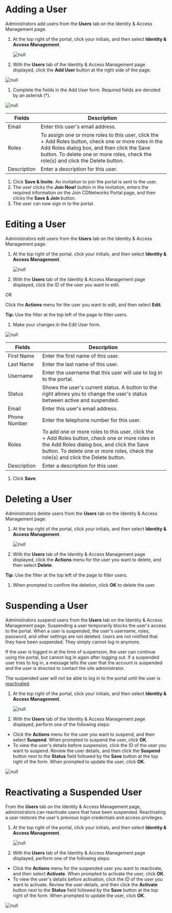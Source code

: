 # Adding a User

Administrators add users from the **Users** tab on the Identity & Access Management page.

1. At the top right of the portal, click your initials, and then select **Identity & Access Management**.

    ![null](</docs/resources/images/Selecting the Identity and Access Management Page.png>)

2. With the **Users** tab of the Identity & Access Management page displayed, click the **Add User** button at the right side of the page.

![null](</docs/resources/images/Add User Button.png>)

1. Complete the fields in the Add User form. Required fields are denoted by an asterisk (\*).

![null](</docs/resources/images/Add User Page.png>)

| **Fields**                                                                                                                                                                                                                               | **Description**                                                                                                                                                                                                                          |
| ---------------------------------------------------------------------------------------------------------------------------------------------------------------------------------------------------------------------------------------- | ---------------------------------------------------------------------------------------------------------------------------------------------------------------------------------------------------------------------------------------- |
| Email                                                                                                                                                                                                                                    | Enter this user's email address.                                                                                                                                                                                                         |
| Roles                                                                                                                                                                                                                                    | To assign one or more roles to this user, click the + Add Roles button, check one or more roles in the Add Roles dialog box, and then click the Save button. To delete one or more roles, check the role(s) and click the Delete button. |
| Description                                                                                                                                                                                                                              | Enter a description for this user.                                                                                                                                                                                                       |

1. Click **Save & Invite**. An invitation to join the portal is sent to the user. 
2. The user clicks the **Join Now!** button in the invitation, enters the required information on the Join CDNetworks Portal page, and then clicks the **Save & Join** button.
3. The user can now sign in to the portal.

# Editing a User

Administrators edit users from the **Users** tab on the Identity & Access Management page.

1. At the top right of the portal, click your initials, and then select **Identity & Access Management**.

    ![null](</docs/resources/images/Selecting the Identity and Access Management Page.png>)

2. With the **Users** tab of the Identity & Access Management page displayed, click the ID of the user you want to edit. <br>

OR

Click the **Actions** menu for the user you want to edit, and then select **Edit**.

**Tip:** Use the filter at the top left of the page to filter users.

1. Make your changes in the Edit User form.

![null](</docs/resources/images/Edit User Form.png>)

| **Fields**                                                                                                                                                                                                                       | **Description**                                                                                                                                                                                                                  |
| -------------------------------------------------------------------------------------------------------------------------------------------------------------------------------------------------------------------------------- | -------------------------------------------------------------------------------------------------------------------------------------------------------------------------------------------------------------------------------- |
| First Name                                                                                                                                                                                                                       | Enter the first name of this user.                                                                                                                                                                                               |
| Last Name                                                                                                                                                                                                                        | Enter the last name of this user.                                                                                                                                                                                                |
| Username                                                                                                                                                                                                                         | Enter the username that this user will use to log in to the portal.                                                                                                                                                              |
| Status                                                                                                                                                                                                                           | Shows the user's current status. A button to the right allows you to change the user's status between active and suspended.                                                                                                      |
| Email                                                                                                                                                                                                                            | Enter this user's email address.                                                                                                                                                                                                 |
| Phone Number                                                                                                                                                                                                                     | Enter the telephone number for this user.                                                                                                                                                                                        |
| Roles                                                                                                                                                                                                                            | To add one or more roles to this user, click the + Add Roles button, check one or more roles in the Add Roles dialog box, and click the Save button. To delete one or more roles, check the role(s) and click the Delete button. |
| Description                                                                                                                                                                                                                      | Enter a description for this user.                                                                                                                                                                                               |

1. Click **Save**.

# Deleting a User

Administrators delete users from the **Users** tab on the Identity & Access Management page.

1. At the top right of the portal, click your initials, and then select **Identity & Access Management**.

    ![null](</docs/resources/images/Selecting the Identity and Access Management Page.png>)

2. With the **Users** tab of the Identity & Access Management page displayed, click the **Actions** menu for the user you want to delete, and then select **Delete**.

**Tip:** Use the filter at the top left of the page to filter users.

1. When prompted to confirm the deletion, click **OK** to delete the user.

# Suspending a User

Administrators suspend users from the **Users** tab on the Identity & Access Management page. Suspending a user temporarily blocks the user's access to the portal. When a user is suspended, the user's username, roles, password, and other settings are not deleted. Users are not notified that they have been suspended. They simply cannot log in anymore.

If the user is logged in at the time of suspension, the user can continue using the portal, but cannot log in again after logging out. If a suspended user tries to log in, a message tells the user that the account is suspended and the user is directed to contact the site administrator.

The suspended user will not be able to log in to the portal until the user is [reactivated](#reactivating-a-suspended-user).

1. At the top right of the portal, click your initials, and then select **Identity & Access Management**.

    ![null](</docs/resources/images/Selecting the Identity and Access Management Page.png>)

2. With the **Users** tab of the Identity & Access Management page displayed, perform one of the following steps:

- Click the **Actions** menu for the user you want to suspend, and then select **Suspend**. When prompted to suspend the user, click **OK**.
- To view the user's details before suspension, click the ID of the user you want to suspend. Review the user details, and then click the **Suspend** button next to the **Status** field followed by the **Save** button at the top right of the form. When prompted to update the user, click **OK**.

![null](</docs/resources/images/Suspend button.png>)

# Reactivating a Suspended User

From the **Users** tab on the Identity & Access Management page, administrators can reactivate users that have been suspended. Reactivating a user restores the user's previous login credentials and access privileges.

1. At the top right of the portal, click your initials, and then select **Identity & Access Management**.

    ![null](</docs/resources/images/Selecting the Identity and Access Management Page.png>)


1. With the **Users** tab of the Identity & Access Management page displayed, perform one of the following steps:

- Click the **Actions** menu for the suspended user you want to reactivate, and then select **Activate**. When prompted to activate the user, click **OK**.
- To view the user's details before activation, click the ID of the user you want to activate. Review the user details, and then click the **Activate** button next to the **Status** field followed by the **Save** button at the top right of the form. When prompted to update the user, click **OK**.

![null](</docs/resources/images/Activate.png>)
